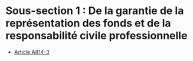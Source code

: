 # Sous-section 1 : De la garantie de la représentation des fonds et de la responsabilité civile professionnelle

- [Article A814-3](article-a814-3.md)
